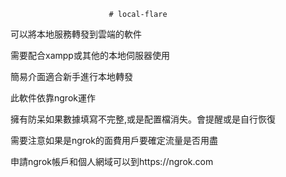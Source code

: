                           # local-flare
可以將本地服務轉發到雲端的軟件

需要配合xampp或其他的本地伺服器使用

簡易介面適合新手進行本地轉發

此軟件依靠ngrok運作

擁有防呆如果數據填寫不完整,或是配置檔消失。會提醒或是自行恢復

需要注意如果是ngrok的面費用戶要確定流量是否用盡

申請ngrok帳戶和個人網域可以到https://ngrok.com

